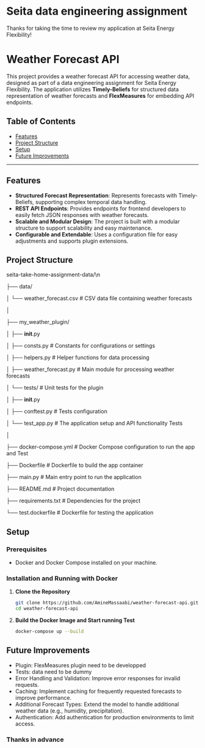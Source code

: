 # Seita data engineering assignment

Thanks for taking the time to review my application at Seita Energy Flexibility!

# Weather Forecast API

This project provides a weather forecast API for accessing weather data, designed as part of a data engineering assignment for Seita Energy Flexibility. The application utilizes **Timely-Beliefs** for structured data representation of weather forecasts and **FlexMeasures** for embedding API endpoints.

## Table of Contents
- [Features](#features)
- [Project Structure](#project-structure)
- [Setup](#setup)
- [Future Improvements](#future-improvements)

---


## Features

- **Structured Forecast Representation**: Represents forecasts with Timely-Beliefs, supporting complex temporal data handling.
- **REST API Endpoints**: Provides endpoints for frontend developers to easily fetch JSON responses with weather forecasts.
- **Scalable and Modular Design**: The project is built with a modular structure to support scalability and easy maintenance.
- **Configurable and Extendable**: Uses a configuration file for easy adjustments and supports plugin extensions.

## Project Structure



seita-take-home-assignment-data/\n

├── data/           

│   └── weather_forecast.csv    # CSV data file containing weather forecasts

│

├── my_weather_plugin/          

│   ├── __init__.py

│   ├── consts.py                # Constants for configurations or settings

│   ├── helpers.py               # Helper functions for data processing

│   ├── weather_forecast.py      # Main module for processing weather forecasts

│   └── tests/                   # Unit tests for the plugin

│       ├── __init__.py

│       ├── conftest.py          # Tests configuration

│       └── test_app.py          # The application setup and API functionality Tests

│

├── docker-compose.yml           # Docker Compose configuration to run the app and Test

├── Dockerfile                   # Dockerfile to build the app container

├── main.py                      # Main entry point to run the application

├── README.md                    # Project documentation

├── requirements.txt             # Dependencies for the project

└── test.dockerfile              # Dockerfile for testing the application

## Setup

### Prerequisites

- Docker and Docker Compose installed on your machine.

### Installation and Running with Docker

1. **Clone the Repository**
   ```bash
   git clone https://github.com/AmineMassaabi/weather-forecast-api.git
   cd weather-forecast-api
   ```
2. **Build the Docker Image and Start running Test**
   ```bash
   docker-compose up --build
   ```

## Future Improvements
- Plugin: FlexMeasures plugin need to be developped 
- Tests: data need to be dummy
- Error Handling and Validation: Improve error responses for invalid requests.
- Caching: Implement caching for frequently requested forecasts to improve performance.
- Additional Forecast Types: Extend the model to handle additional weather data (e.g., humidity, precipitation).
- Authentication: Add authentication for production environments to limit access.

### Thanks in advance 
